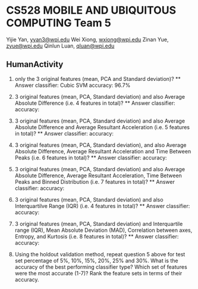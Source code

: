 CS528 MOBILE AND UBIQUITOUS COMPUTING
Team 5
=======
Yijie Yan, yyan3@wpi.edu
Wei Xiong, wxiong@wpi.edu
Zinan Yue, zyue@wpi.edu
Qinlun Luan, qluan@wpi.edu

## HumanActivity
1. only the 3 original features (mean, PCA and Standard deviation)?
** Answer
classifier: Cubic SVM
accuracy: 96.7%

2. 3 original features (mean, PCA, Standard deviation) and also Average Absolute Difference (i.e. 4 features in total)?
** Answer
classifier: 
accuracy: 

3. 3 original features (mean, PCA, Standard deviation) and also Average Absolute Difference and Average Resultant Acceleration (i.e. 5 features in total)?
** Answer
classifier: 
accuracy: 

4. 3 original features (mean, PCA, Standard deviation), and also Average Absolute Difference, Average Resultant Acceleration and Time Between Peaks (i.e. 6 features in total)?
** Answer
classifier: 
accuracy: 

5. 3 original features (mean, PCA, Standard deviation) and also Average Absolute Difference, Average Resultant Acceleration, Time Between Peaks and Binned Distribution (i.e. 7 features in total)?
** Answer
classifier: 
accuracy: 

6. 3 original features (mean, PCA, Standard deviation) and also Interquartilve Range (IQR) (i.e. 4 features in total)?
** Answer
classifier: 
accuracy: 

7. 3 original features (mean, PCA, Standard deviation) and Interquartile range (IQR), Mean Absolute Deviation (MAD), Correlation between axes, Entropy, and Kurtosis (i.e. 8 features in total)?
** Answer
classifier: 
accuracy: 

8. Using the holdout validation method, repeat question 5 above for test set percentage of 5%, 10%, 15%, 20%, 25% and 30%. What is the accuracy of the best performing classifier type? Which set of features were the most accurate (1-7)? Rank the feature sets in terms of their accuracy.